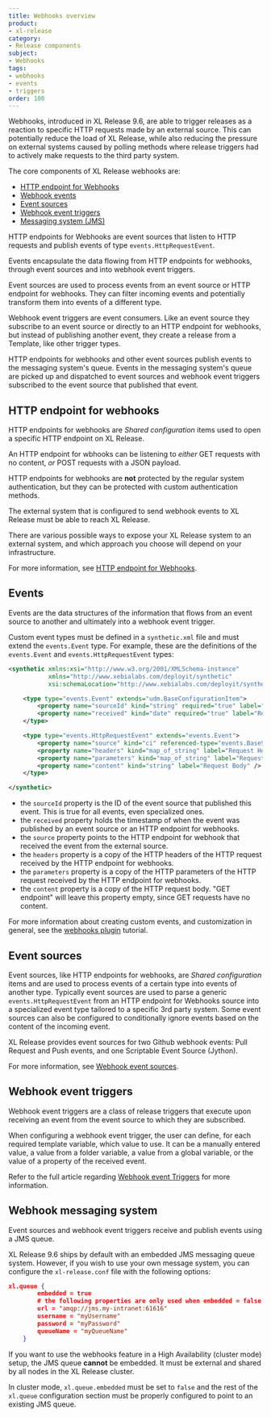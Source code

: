 ```yaml
---
title: Webhooks overview
product:
- xl-release
category:
- Release components
subject:
- Webhooks
tags:
- webhooks
- events
- triggers
order: 100
---
```


Webhooks, introduced in XL Release 9.6, are able to trigger releases as a reaction to specific HTTP requests made by an external source. This can potentially reduce the load of XL Release, while also reducing the pressure on external systems caused by polling methods where release triggers had to actively make requests to the third party system.

The core components of XL Release webhooks are:

* [HTTP endpoint for Webhooks](/xl-release/webhooks/http-endpoint-for-webhooks.html)
* [Webhook events](#events)
* [Event sources](/xl-release/webhooks/webhook-event-source.html)
* [Webhook event triggers](/xl-release/webhooks/webhook-event-triggers.html)
* [Messaging system (JMS)](#webhook-messaging-system)

HTTP endpoints for Webhooks are event sources that listen to HTTP requests and publish events of type `events.HttpRequestEvent`.

Events encapsulate the data flowing from HTTP endpoints for webhooks, through event sources and into webhook event triggers.

Event sources are used to process events from an event source or HTTP endpoint for webhooks. They can filter incoming events and potentially transform them into events of a different type.

Webhook event triggers are event consumers. Like an event source they subscribe to an event source or directly to an HTTP endpoint for webhooks, but instead of publishing another event, they create a release from a Template, like other trigger types.

HTTP endpoints for webhooks and other event sources publish events to the messaging system's queue. Events in the messaging system's queue are picked up and dispatched to event sources and webhook event triggers subscribed to the event source that published that event.

## HTTP endpoint for webhooks

HTTP endpoints for webhooks are *Shared configuration* items used to open a specific HTTP endpoint on XL Release.

An HTTP endpoint for wbhooks can be listening to *either* GET requests with no content, *or* POST requests with a JSON payload.

HTTP endpoints for webhooks are **not** protected by the regular system authentication, but they can be protected with custom authentication methods.

The external system that is configured to send webhook events to XL Release must be able to reach XL Release.

There are various possible ways to expose your XL Release system to an external system, and which approach you choose will depend on your infrastructure.

For more information, see [HTTP endpoint for Webhooks](/xl-release/how-to/http-endpoint-for-webhooks.html).

## Events

Events are the data structures of the information that flows from an event source to another and ultimately into a webhook event trigger.

Custom event types must be defined in a `synthetic.xml` file and must extend the `events.Event` type. For example, these are the definitions of the `events.Event` and `events.HttpRequestEvent` types:

```xml
<synthetic xmlns:xsi="http://www.w3.org/2001/XMLSchema-instance"
           xmlns="http://www.xebialabs.com/deployit/synthetic"
           xsi:schemaLocation="http://www.xebialabs.com/deployit/synthetic synthetic.xsd">

    <type type="events.Event" extends="udm.BaseConfigurationItem">
        <property name="sourceId" kind="string" required="true" label="Event Source" />
        <property name="received" kind="date" required="true" label="Received Timestamp" />
    </type>

    <type type="events.HttpRequestEvent" extends="events.Event">
        <property name="source" kind="ci" referenced-type="events.BaseSource" required="true" />
        <property name="headers" kind="map_of_string" label="Request Headers" />
        <property name="parameters" kind="map_of_string" label="Request Parameters" />
        <property name="content" kind="string" label="Request Body" />
    </type>

</synthetic>
```

* the `sourceId` property is the ID of the event source that published this event. This is true for all events, even specialized ones.
* the `received` property holds the timestamp of when the event was published by an event source or an HTTP endpoint for webhooks.
* the `source` property points to the HTTP endpoint for webhook that received the event from the external source.
* the `headers` property is a copy of the HTTP headers of the HTTP request received by the HTTP endpoint for webhooks.
* the `parameters` property is a copy of the HTTP parameters of the HTTP request received by the HTTP endpoint for webhooks.
* the `content` property is a copy of the HTTP request body. "GET endpoint" will leave this property empty, since GET requests have no content.

For more information about creating custom events, and customization in general, see the [webhooks plugin](/xl-release/how-to/webhook-plugins.html) tutorial.

## Event sources

Event sources, like HTTP endpoints for webhooks, are *Shared configuration* items and are used to process events of a certain type into events of another type.
Typically event sources are used to parse a generic `events.HttpRequestEvent` from an HTTP endpoint for Webhooks source into a specialized event type tailored to a specific 3rd party system.
Some event sources can also be configured to conditionally ignore events based on the content of the incoming event.

XL Release provides event sources for two Github webhook events: Pull Request and Push events, and one Scriptable Event Source (Jython).

For more information, see [Webhook event sources](/xl-release/how-to/webhook-event-source.html).

## Webhook event triggers

Webhook event triggers are a class of release triggers that execute upon receiving an event from the event source to which they are subscribed.

When configuring a webhook event trigger, the user can define, for each required template variable, which value to use. It can be a manually entered value, a value from a folder variable, a value from a global variable, or the value of a property of the received event.

Refer to the full article regarding [Webhook event Triggers](/xl-release/how-to/webhook-event-trigger.html) for more information.

## Webhook messaging system

Event sources and webhook event triggers receive and publish events using a JMS queue.

XL Release 9.6 ships by default with an embedded JMS messaging queue system. However, if you wish to use your own message system, you can configure the `xl-release.conf` file with the following options:
```json
xl.queue {
        embedded = true
        # the following properties are only used when embedded = false
        url = "amqp://jms.my-intranet:61616"
        username = "myUsername"
        password = "myPassword"
        queueName = "myQueueName"
    }
```

If you want to use the webhooks feature in a High Availability (cluster mode) setup, the JMS queue **cannot** be embedded. It must be external and shared by all nodes in the XL Release cluster.

In cluster mode, `xl.queue.embedded` must be set to `false` and the rest of the `xl.queue` configuration section must be properly configured to point to an existing JMS queue.
